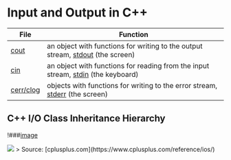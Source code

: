# Input and Output in C++

| File | Function | 
| ---- | -------- |
| [cout](https://github.com/EthanC2/Notes-and-Writeups/blob/main/C%2B%2B/Input%20and%20Output/Cout.md) | an object with functions for writing to the output stream, [stdout](https://www.cplusplus.com/reference/cstdio/stdout/#:~:text=The%20standard%20output%20stream%20is,stream%2C%20like%20fputs%20or%20fprintf.) (the screen) |
| [cin](https://github.com/EthanC2/Notes-and-Writeups/blob/main/C%2B%2B/Input%20and%20Output/Cin.md) | an object with functions for reading from the input stream, [stdin](https://www.cplusplus.com/reference/cstdio/stdin/#:~:text=FILE%20*%20stdin%3B,parameters%2C%20like%20fgets%20or%20fscanf.) (the keyboard) |
| [cerr/clog](https://github.com/EthanC2/Notes-and-Writeups/blob/main/C%2B%2B/Input%20and%20Output/Cerr%20and%20Clog.md) | objects with functions for writing to the error stream, [stderr](https://www.cplusplus.com/reference/cstdio/stderr/) (the screen) |

## C++ I/O Class Inheritance Hierarchy
!###[image](https://user-images.githubusercontent.com/70488531/126399700-abceb2f1-d5dd-4c46-8f2e-20ee0b9953bd.png)

<!-- Image Map Generated by http://www.image-map.net/ -->
<img src="https://user-images.githubusercontent.com/70488531/126399700-abceb2f1-d5dd-4c46-8f2e-20ee0b9953bd.png" usemap="#image-map">

<map name="image-map">
    <area target="" alt="ios_base" title="ios_base" href="https://www.cplusplus.com/reference/ios/ios_base/" coords="26,45,160,76" shape="rect">
    <area target="" alt="ios" title="ios" href="https://www.cplusplus.com/reference/ios/ios/" coords="27,149,161,118" shape="rect">
    <area target="" alt="istream" title="istream" href="https://www.cplusplus.com/reference/istream/istream/" coords="336,77,202,43" shape="rect">
    <area target="" alt="iostream" title="iostream" href="https://www.cplusplus.com/reference/istream/iostream/" coords="336,150,203,117" shape="rect">
    <area target="" alt="ostream" title="ostream" href="https://www.cplusplus.com/reference/ostream/ostream/" coords="201,193,335,222" shape="rect">
    <area target="" alt="streambuf" title="streambuf" href="https://www.cplusplus.com/reference/streambuf/streambuf/" coords="201,274,334,306" shape="rect">
    <area target="" alt="cin" title="cin" href="https://www.cplusplus.com/reference/iostream/cin/" coords="373,79,509,113" shape="rect">
    <area target="" alt="cout" title="cout" href="https://www.cplusplus.com/reference/iostream/cout/" coords="374,227,425,261" shape="rect">
    <area target="" alt="cerr" title="cerr" href="https://www.cplusplus.com/reference/iostream/cerr/" coords="425,227,465,261" shape="rect">
    <area target="" alt="clog" title="clog" href="https://www.cplusplus.com/reference/iostream/clog/" coords="509,227,466,260" shape="rect">
    <area target="" alt="ifstream" title="ifstream" href="https://www.cplusplus.com/reference/fstream/ifstream/" coords="" shape="rect">
    <area target="" alt="fstream" title="fstream" href="https://www.cplusplus.com/reference/fstream/fstream/" coords="" shape="rect">
    <area target="" alt="ofstream" title="ofstream" href="https://www.cplusplus.com/reference/fstream/ofstream/" coords="" shape="rect">
    <area target="" alt="filebuf" title="filebuf" href="https://www.cplusplus.com/reference/fstream/filebuf/" coords="" shape="rect">
    <area target="" alt="istringstream" title="istringstream" href="https://www.cplusplus.com/reference/sstream/istringstream/" coords="" shape="rect">
    <area target="" alt="stringstream" title="stringstream" href="https://www.cplusplus.com/reference/sstream/stringstream/" coords="" shape="rect">
    <area target="" alt="ostringstream" title="ostringstream" href="https://www.cplusplus.com/reference/sstream/ostringstream/" coords="" shape="rect">
    <area target="" alt="stringbuf" title="stringbuf" href="https://www.cplusplus.com/reference/sstream/stringbuf/" coords="" shape="rect">
</map>
>  Source: [cplusplus.com](https://www.cplusplus.com/reference/ios/) <br />
